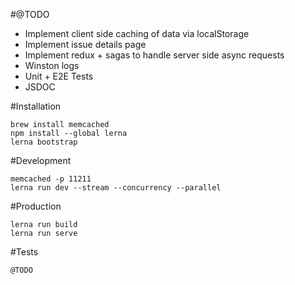 #@TODO
- Implement client side caching of data via localStorage
- Implement issue details page
- Implement redux + sagas to handle server side async requests
- Winston logs
- Unit + E2E Tests
- JSDOC

#Installation
```
brew install memcached
npm install --global lerna
lerna bootstrap
```

#Development
```
memcached -p 11211
lerna run dev --stream --concurrency --parallel
```

#Production
```
lerna run build
lerna run serve
```

#Tests
```
@TODO
```
